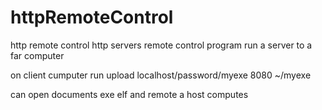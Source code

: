 # httpRemoteControl
http remote control http servers
remote control program
run a server to a far computer

on client cumputer run
upload localhost/password/myexe 8080 ~/myexe

can open documents exe elf and remote a 
host computes
